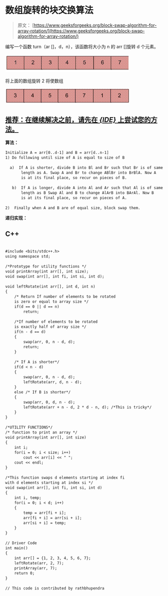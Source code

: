 # 数组旋转的块交换算法

> 原文： [https://www.geeksforgeeks.org/block-swap-algorithm-for-array-rotation/](https://www.geeksforgeeks.org/block-swap-algorithm-for-array-rotation/)

编写一个函数 turn（ar []，d，n），该函数将大小为 n 的 arr []旋转 d 个元素。

![Array](img/ba17844d7fa31a1b00169a41fc3bc3d3.png "Array")

将上面的数组旋转 2 将使数组

![ArrayRotation1](img/a0ca29059e52fd48e525698f91766984.png "ArrayRotation1")

## [推荐：在继续解决之前，请先在 ***<u>{IDE}</u>*** 上尝试您的方法。](https://ide.geeksforgeeks.org/)

**算法：**

```
Initialize A = arr[0..d-1] and B = arr[d..n-1]
1) Do following until size of A is equal to size of B

  a)  If A is shorter, divide B into Bl and Br such that Br is of same 
       length as A. Swap A and Br to change ABlBr into BrBlA. Now A
       is at its final place, so recur on pieces of B.  

   b)  If A is longer, divide A into Al and Ar such that Al is of same 
       length as B Swap Al and B to change AlArB into BArAl. Now B
       is at its final place, so recur on pieces of A.

2)  Finally when A and B are of equal size, block swap them.

```

**递归实现：**

## C++ 

```

#include <bits/stdc++.h> 
using namespace std; 

/*Prototype for utility functions */
void printArray(int arr[], int size);  
void swap(int arr[], int fi, int si, int d);  

void leftRotate(int arr[], int d, int n)  
{  
    /* Return If number of elements to be rotated   
    is zero or equal to array size */
    if(d == 0 || d == n)  
        return;  

    /*If number of elements to be rotated  
    is exactly half of array size */
    if(n - d == d)  
    {  
        swap(arr, 0, n - d, d);  
        return;  
    }  

    /* If A is shorter*/        
    if(d < n - d)  
    {  
        swap(arr, 0, n - d, d);  
        leftRotate(arr, d, n - d);      
    }  
    else /* If B is shorter*/        
    {  
        swap(arr, 0, d, n - d);  
        leftRotate(arr + n - d, 2 * d - n, d); /*This is tricky*/
    }  
}  

/*UTILITY FUNCTIONS*/
/* function to print an array */
void printArray(int arr[], int size)  
{  
    int i;  
    for(i = 0; i < size; i++)  
        cout << arr[i] << " ";  
    cout << endl;  
}  

/*This function swaps d elements starting at index fi  
with d elements starting at index si */
void swap(int arr[], int fi, int si, int d)  
{  
    int i, temp;  
    for(i = 0; i < d; i++)  
    {  
        temp = arr[fi + i];  
        arr[fi + i] = arr[si + i];  
        arr[si + i] = temp;  
    }  
}  

// Driver Code 
int main()  
{  
    int arr[] = {1, 2, 3, 4, 5, 6, 7};  
    leftRotate(arr, 2, 7);  
    printArray(arr, 7);  
    return 0;  
}  

// This code is contributed by rathbhupendra 

```